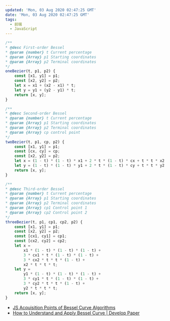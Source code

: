 ```yaml
---
updated: 'Mon, 03 Aug 2020 02:47:25 GMT'
date: 'Mon, 03 Aug 2020 02:47:25 GMT'
tags:
  - 前端
  - JavaScript
---
```


```js
/**
* @desc First-order Bessel
* @param {number} t Current percentage
* @param {Array} p1 Starting coordinates
* @param {Array} p2 Terminal coordinates
*/
oneBezier(t, p1, p2) {
    const [x1, y1] = p1;
    const [x2, y2] = p2;
    let x = x1 + (x2 - x1) * t;
    let y = y1 + (y2 - y1) * t;
    return [x, y];
}

/**
* @desc Second-order Bessel
* @param {number} t Current percentage
* @param {Array} p1 Starting coordinates
* @param {Array} p2 Terminal coordinates
* @param {Array} cp control point
*/
twoBezier(t, p1, cp, p2) {
    const [x1, y1] = p1;
    const [cx, cy] = cp;
    const [x2, y2] = p2;
    let x = (1 - t) * (1 - t) * x1 + 2 * t * (1 - t) * cx + t * t * x2;
    let y = (1 - t) * (1 - t) * y1 + 2 * t * (1 - t) * cy + t * t * y2;
    return [x, y];
}

/**
* @desc Third-order Bessel
* @param {number} t Current percentage
* @param {Array} p1 Starting coordinates
* @param {Array} p2 Terminal coordinates
* @param {Array} cp1 Control point 1
* @param {Array} cp2 Control point 2
*/
threeBezier(t, p1, cp1, cp2, p2) {
    const [x1, y1] = p1;
    const [x2, y2] = p2;
    const [cx1, cy1] = cp1;
    const [cx2, cy2] = cp2;
    let x =
        x1 * (1 - t) * (1 - t) * (1 - t) +
        3 * cx1 * t * (1 - t) * (1 - t) +
        3 * cx2 * t * t * (1 - t) +
        x2 * t * t * t;
    let y =
        y1 * (1 - t) * (1 - t) * (1 - t) +
        3 * cy1 * t * (1 - t) * (1 - t) +
        3 * cy2 * t * t * (1 - t) +
        y2 * t * t * t;
    return [x, y];
}
```

-   [JS Acquisition Points of Bessel Curve Algorithms](https://programmer.group/js-acquisition-points-of-bessel-curve-algorithms.html)
-   [How to Understand and Apply Bessel Curve | Develop Paper](https://developpaper.com/how-to-understand-and-apply-bessel-curve/)
